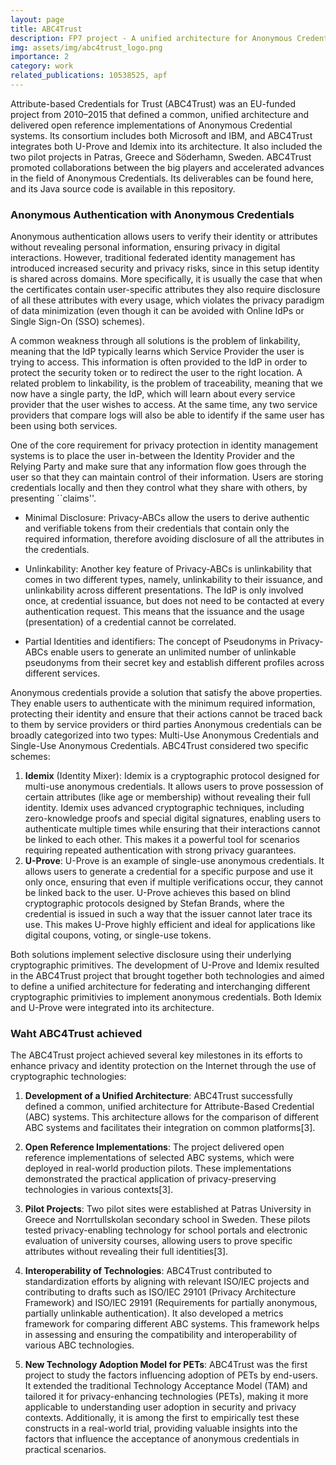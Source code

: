 ```yaml
---
layout: page
title: ABC4Trust
description: FP7 project - A unified architecture for Anonymous Credentials
img: assets/img/abc4trust_logo.png
importance: 2
category: work
related_publications: 10538525, apf
---
```


Attribute-based Credentials for Trust (ABC4Trust) was an EU-funded project from 2010–2015 that defined a common, unified architecture and delivered open reference implementations of Anonymous Credential systems. Its consortium includes both Microsoft and IBM, and ABC4Trust integrates both U-Prove and Idemix into its architecture. It also included the two pilot projects in Patras, Greece and Söderhamn, Sweden. ABC4Trust promoted collaborations between the big players and accelerated advances in the field of Anonymous Credentials. Its deliverables can be found here, and its Java source code is available in this repository.

### Anonymous Authentication with Anonymous Credentials
Anonymous authentication allows users to verify their identity or attributes without revealing personal information, ensuring privacy in digital interactions. However, traditional federated identity management has introduced increased security and privacy risks, since in this setup identity is shared across domains. More specifically, it is usually the case that when the certificates contain user-specific attributes they also require disclosure of all these attributes with every usage, which violates the privacy paradigm of data minimization (even though it can be avoided with Online IdPs or Single Sign-On (SSO) schemes). 

A common weakness through all solutions is the problem of linkability, meaning that the IdP typically learns which Service Provider the user is trying to access. This information is often provided to the IdP in order to protect the security token or to redirect the user to the right location. A related problem to linkability, is the problem of traceability, meaning that we now have a single party, the IdP, which will learn about every service provider that the user wishes to access. At the same time,  any two service providers that compare logs will also be able to identify if the same user has been using both services. 

One of the core requirement for privacy protection in identity management systems is to place the user in-between the Identity Provider and the Relying Party and make sure that any information flow goes through the user so that they can maintain control of their information.  Users are storing credentials locally and then they control what they share with others, by presenting ``claims''.

* Minimal Disclosure: Privacy-ABCs allow the users to derive authentic and verifiable tokens from their credentials that contain only the required information, therefore avoiding disclosure of all the attributes in the credentials.

* Unlinkability: Another key feature of Privacy-ABCs is unlinkability that comes in two different types, namely, unlinkability to their issuance, and unlinkability across different presentations. The IdP is only involved once, at credential issuance, but does not need to be contacted at every authentication request. This means that the issuance and the usage (presentation) of a credential cannot be correlated.

* Partial Identities and identifiers: The concept of Pseudonyms in Privacy-ABCs enable users to generate an unlimited number of unlinkable pseudonyms from their secret key and establish different profiles across different services.


Anonymous credentials provide a solution that satisfy the above properties. They enable users to authenticate with the minimum required information, protecting their identity and ensure that their actions cannot be traced back to them by service providers or third parties Anonymous credentials can be broadly categorized into two types: Multi-Use Anonymous Credentials and Single-Use Anonymous Credentials. ABC4Trust considered two specific schemes:

1.	**Idemix** (Identity Mixer): Idemix is a cryptographic protocol designed for multi-use anonymous credentials. It allows users to prove possession of certain attributes (like age or membership) without revealing their full identity. Idemix uses advanced cryptographic techniques, including zero-knowledge proofs and special digital signatures, enabling users to authenticate multiple times while ensuring that their interactions cannot be linked to each other. This makes it a powerful tool for scenarios requiring repeated authentication with strong privacy guarantees.
2.	**U-Prove**: U-Prove is an example of single-use anonymous credentials. It allows users to generate a credential for a specific purpose and use it only once, ensuring that even if multiple verifications occur, they cannot be linked back to the user. U-Prove achieves this based on blind cryptographic protocols designed by Stefan Brands, where the credential is issued in such a way that the issuer cannot later trace its use. This makes U-Prove highly efficient and ideal for applications like digital coupons, voting, or single-use tokens.

Both solutions implement selective disclosure using their underlying cryptographic primitives. The development of U-Prove and Idemix resulted in the ABC4Trust project that brought together both technologies and aimed to define a unified architecture for federating and interchanging different cryptographic primitivies to implement anonymous credentials. Both Idemix and U-Prove were integrated into its architecture.
	
### Waht ABC4Trust achieved

The ABC4Trust project achieved several key milestones in its efforts to enhance privacy and identity protection on the Internet through the use of cryptographic technologies:

1. **Development of a Unified Architecture**: ABC4Trust successfully defined a common, unified architecture for Attribute-Based Credential (ABC) systems. This architecture allows for the comparison of different ABC systems and facilitates their integration on common platforms[3].

2. **Open Reference Implementations**: The project delivered open reference implementations of selected ABC systems, which were deployed in real-world production pilots. These implementations demonstrated the practical application of privacy-preserving technologies in various contexts[3].

3. **Pilot Projects**: Two pilot sites were established at Patras University in Greece and Norrtullskolan secondary school in Sweden. These pilots tested privacy-enabling technology for school portals and electronic evaluation of university courses, allowing users to prove specific attributes without revealing their full identities[3].

4. **Interoperability of Technologies**: ABC4Trust contributed to standardization efforts by aligning with relevant ISO/IEC projects and contributing to drafts such as ISO/IEC 29101 (Privacy Architecture Framework) and ISO/IEC 29191 (Requirements for partially anonymous, partially unlinkable authentication). It also developed a metrics framework for comparing different ABC systems. This framework helps in assessing and ensuring the compatibility and interoperability of various ABC technologies.

5. **New Technology Adoption Model for PETs**: ABC4Trust was the first project to study the factors influencing adoption of PETs by end-users. It extended the traditional Technology Acceptance Model (TAM) and tailored it for privacy-enhancing technologies (PETs), making it more applicable to understanding user adoption in security and privacy contexts. Additionally, it is among the first to empirically test these constructs in a real-world trial, providing valuable insights into the factors that influence the acceptance of anonymous credentials in practical scenarios. 

